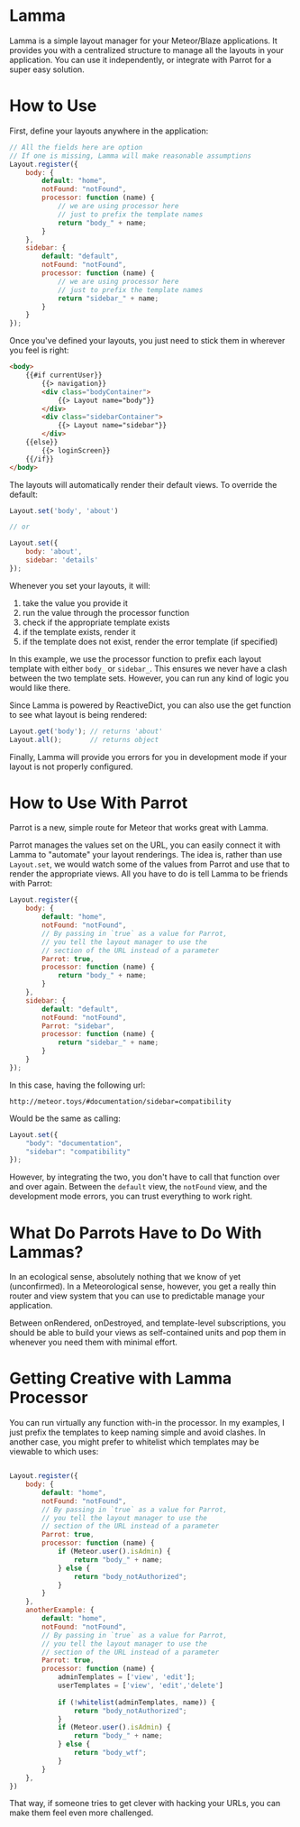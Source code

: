# Lamma 

Lamma is a simple layout manager for your Meteor/Blaze applications. It provides you with a centralized structure to manage all the layouts in your application. You can use it independently, or integrate with Parrot for a super easy solution.

# How to Use

First, define your layouts anywhere in the application: 

```javascript
// All the fields here are option
// If one is missing, Lamma will make reasonable assumptions
Layout.register({
    body: {
        default: "home",     
        notFound: "notFound",     
        processor: function (name) {
            // we are using processor here
            // just to prefix the template names
            return "body_" + name;
        }
    },
    sidebar: {
        default: "default",
        notFound: "notFound",
        processor: function (name) {
            // we are using processor here
            // just to prefix the template names
            return "sidebar_" + name;
        }
    }
});
```

Once you've defined your layouts, you just need to stick them in wherever you feel is right: 

```html
<body>
    {{#if currentUser}}
        {{> navigation}}
        <div class="bodyContainer">
            {{> Layout name="body"}}
        </div>
        <div class="sidebarContainer">
            {{> Layout name="sidebar"}}
        </div>
    {{else}}
        {{> loginScreen}}
    {{/if}}
</body>
```

The layouts will automatically render their default views. To override the default: 

```javascript
Layout.set('body', 'about')

// or 

Layout.set({
    body: 'about',
    sidebar: 'details'
});
```

Whenever you set your layouts, it will:
1. take the value you provide it
2. run the value through the processor function
3. check if the appropriate template exists
4. if the template exists, render it
5. if the template does not exist, render the error template (if specified)

In this example, we use the processor function to prefix each layout template with either `body_` or `sidebar_`. This ensures we never have a clash between the two template sets. However, you can run any kind of logic you would like there.

Since Lamma is powered by ReactiveDict, you can also use the get function to see what layout is being rendered:

```javascript
Layout.get('body'); // returns 'about'
Layout.all();       // returns object
```

Finally, Lamma will provide you errors for you in development mode if your layout is not properly configured. 

# How to Use With Parrot

Parrot is a new, simple route for Meteor that works great with Lamma. 

Parrot manages the values set on the URL, you can easily connect it with Lamma to "automate" your layout renderings. The idea is, rather than use `Layout.set`, we would watch some of the values from Parrot and use that to render the appropriate views. All you have to do is tell Lamma to be friends with Parrot: 

```javascript
Layout.register({
    body: {
        default: "home",     
        notFound: "notFound",
        // By passing in `true` as a value for Parrot,
        // you tell the layout manager to use the 
        // section of the URL instead of a parameter
        Parrot: true,
        processor: function (name) {
            return "body_" + name;
        }
    },
    sidebar: {
        default: "default",
        notFound: "notFound",
        Parrot: "sidebar",
        processor: function (name) {
            return "sidebar_" + name;
        }
    }
});
```

In this case, having the following url:

    http://meteor.toys/#documentation/sidebar=compatibility

Would be the same as calling:
    
```javascript
Layout.set({
    "body": "documentation",
    "sidebar": "compatibility"
});
```

However, by integrating the two, you don't have to call that function over and over again. Between the `default` view, the `notFound` view, and the development mode errors, you can trust everything to work right.

# What Do Parrots Have to Do With Lammas? 

In an ecological sense, absolutely nothing that we know of yet (unconfirmed). In a Meteorological sense, however, you get a really thin router and view system that you can use to predictable manage your application. 

Between onRendered, onDestroyed, and template-level subscriptions, you should be able to build your views as self-contained units and pop them in whenever you need them with minimal effort.

# Getting Creative with Lamma Processor

You can run virtually any function with-in the processor. In my examples, I just prefix the templates to keep naming simple and avoid clashes. In another case, you might prefer to whitelist which templates may be viewable to which uses:

```javascript

Layout.register({
    body: {
        default: "home",     
        notFound: "notFound",
        // By passing in `true` as a value for Parrot,
        // you tell the layout manager to use the 
        // section of the URL instead of a parameter
        Parrot: true,
        processor: function (name) {
            if (Meteor.user().isAdmin) {
                return "body_" + name;
            } else { 
                return "body_notAuthorized";
            }
        }
    },
    anotherExample: {
        default: "home",     
        notFound: "notFound",
        // By passing in `true` as a value for Parrot,
        // you tell the layout manager to use the 
        // section of the URL instead of a parameter
        Parrot: true,
        processor: function (name) {
            adminTemplates = ['view', 'edit'];
            userTemplates = ['view', 'edit','delete']
            
            if (!whitelist(adminTemplates, name)) {
                return "body_notAuthorized";
            }
            if (Meteor.user().isAdmin) {
                return "body_" + name;
            } else { 
                return "body_wtf";
            }
        }
    },
})
```

That way, if someone tries to get clever with hacking your URLs, you can make them feel even more challenged. 